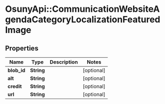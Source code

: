 # OsunyApi::CommunicationWebsiteAgendaCategoryLocalizationFeaturedImage

## Properties
Name | Type | Description | Notes
------------ | ------------- | ------------- | -------------
**blob_id** | **String** |  | [optional] 
**alt** | **String** |  | [optional] 
**credit** | **String** |  | [optional] 
**url** | **String** |  | [optional] 

